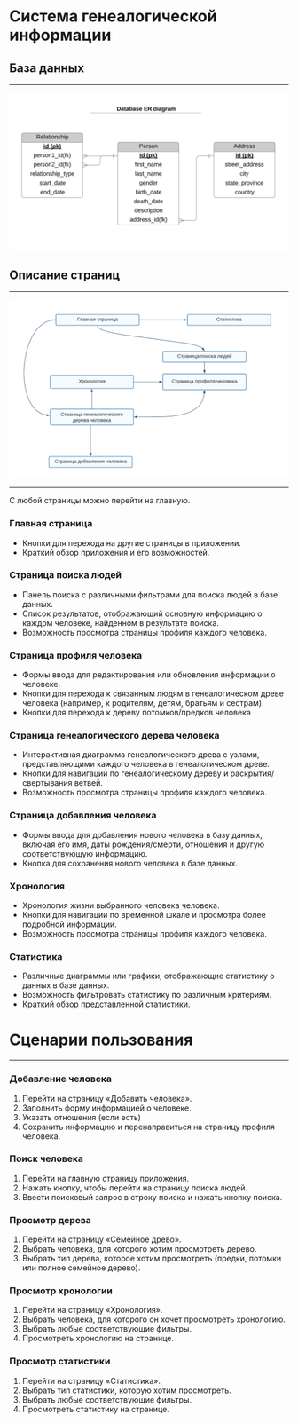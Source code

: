 Система генеалогической информации
========
База данных
-
*****
![Alt text](src/main/resources/images/database.png)

Описание страниц
-
*****
![Alt text](src/main/resources/images/structure.png)
*****
С любой страницы можно перейти на главную.

### Главная страница
* Кнопки для перехода на другие страницы в приложении.
* Краткий обзор приложения и его возможностей.
### Страница поиска людей
* Панель поиска с различными фильтрами для поиска людей в базе данных.
* Список результатов, отображающий основную информацию о каждом человеке, найденном в результате поиска.
* Возможность просмотра страницы профиля каждого человека.
### Страница профиля человека
* Формы ввода для редактирования или обновления информации о человеке.
* Кнопки для перехода к связанным людям в генеалогическом древе человека (например, к родителям, детям, братьям и сестрам).
* Кнопки для перехода к дереву потомков/предков человека
### Страница генеалогического дерева человека
* Интерактивная диаграмма генеалогического древа с узлами, представляющими каждого человека в генеалогическом древе.
* Кнопки для навигации по генеалогическому дереву и раскрытия/свертывания ветвей.
* Возможность просмотра страницы профиля каждого человека.
### Страница добавления человека
* Формы ввода для добавления нового человека в базу данных, включая его имя, даты рождения/смерти, отношения и другую соответствующую информацию.
* Кнопка для сохранения нового человека в базе данных.
### Хронология
* Хронология жизни выбранного человека человека.
* Кнопки для навигации по временной шкале и просмотра более подробной информации.
* Возможность просмотра страницы профиля каждого человека.
### Статистика
* Различные диаграммы или графики, отображающие статистику о данных в базе данных.
* Возможность фильтровать статистику по различным критериям.
* Краткий обзор представленной статистики.

Сценарии пользования
=
***
### Добавление человека
1. Перейти на страницу «Добавить человека».
2. Заполнить форму информацией о человеке.
3. Указать отношения (если есть)
4. Сохранить информацию и перенаправиться на страницу профиля человека.
### Поиск человека
1. Перейти на главную страницу приложения.
2. Нажать кнопку, чтобы перейти на страницу поиска людей.
3. Ввести поисковый запрос в строку поиска и нажать кнопку поиска.
### Просмотр дерева
1. Перейти на страницу «Семейное древо».
2. Выбрать человека, для которого хотим просмотреть дерево.
3. Выбрать тип дерева, которое хотим просмотреть (предки, потомки или полное семейное дерево).
### Просмотр хронологии
1. Перейти на страницу «Хронология».
2. Выбрать человека, для которого он хочет просмотреть хронологию.
3. Выбрать любые соответствующие фильтры.
4. Просмотреть хронологию на странице.
### Просмотр статистики
1. Перейти на страницу «Статистика».
2. Выбрать тип статистики, которую хотим просмотреть.
3. Выбрать любые соответствующие фильтры.
4. Просмотреть статистику на странице.